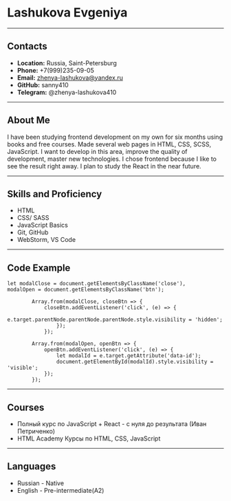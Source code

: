 # Lashukova Evgeniya

----
## Contacts
* __Location:__ Russia, Saint-Petersburg
* __Phone:__ +7(999)235-09-05
* __Email:__ zhenya-lashukova@yandex.ru
* __GitHub:__ sanny410
* __Telegram:__ @zhenya-lashukova410

----
## About Me
I have been studying frontend development on my own for six months using books and free courses. Made several web pages in HTML, CSS, SCSS, JavaScript. I want to develop in this area, improve the quality of development, master new technologies. I chose frontend because I like to see the result right away. I plan to study the React in the near future.

----
## Skills and Proficiency

* HTML
* CSS/ SASS
* JavaScript Basics
* Git, GitHub
* WebStorm, VS Code

--- 
## Code Example

```
let modalClose = document.getElementsByClassName('close'),
modalOpen = document.getElementsByClassName('btn');

        Array.from(modalClose, closeBtn => {
            closeBtn.addEventListener('click', (e) => {
                e.target.parentNode.parentNode.parentNode.style.visibility = 'hidden';
                });
            });

        Array.from(modalOpen, openBtn => {
            openBtn.addEventListener('click', (e) => {
                let modalId = e.target.getAttribute('data-id');
                document.getElementById(modalId).style.visibility = 'visible';
            });
        });
```

---
## Courses

* Полный курс по JavaScript + React - с нуля до результата (Иван Петриченко)
* HTML Academy Курсы по HTML, CSS, JavaScript
----
## Languages
* Russian - Native
* English - Pre-intermediate(А2)
